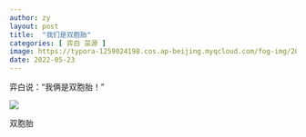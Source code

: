 ```yaml
---
author: zy
layout: post
title:  "我们是双胞胎"
categories: [ 弈白 茁源 ]
image: https://typora-1259024198.cos.ap-beijing.myqcloud.com/fog-img/2022-05-23-post.jpeg
date: 2022-05-23
---
```


弈白说：“我俩是双胞胎！”

<div class="article-img-wrapper">
   <img src="https://typora-1259024198.cos.ap-beijing.myqcloud.com/fog-img/2022-05-23.jpeg">
   <p class="caption">双胞胎</p>
</div>

